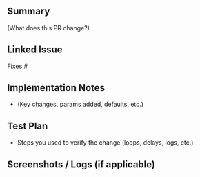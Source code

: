 ## Summary
(What does this PR change?)

## Linked Issue
Fixes #<issue-number>

## Implementation Notes
- (Key changes, params added, defaults, etc.)

## Test Plan
- Steps you used to verify the change (loops, delays, logs, etc.)

## Screenshots / Logs (if applicable)
